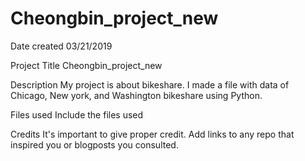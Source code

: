 # Cheongbin_project_new

Date created 03/21/2019

Project Title Cheongbin_project_new

Description My project is about bikeshare. I made a file with data of Chicago, New york, and Washington bikeshare using Python.

Files used Include the files used

Credits It's important to give proper credit. Add links to any repo that inspired you or blogposts you consulted.
